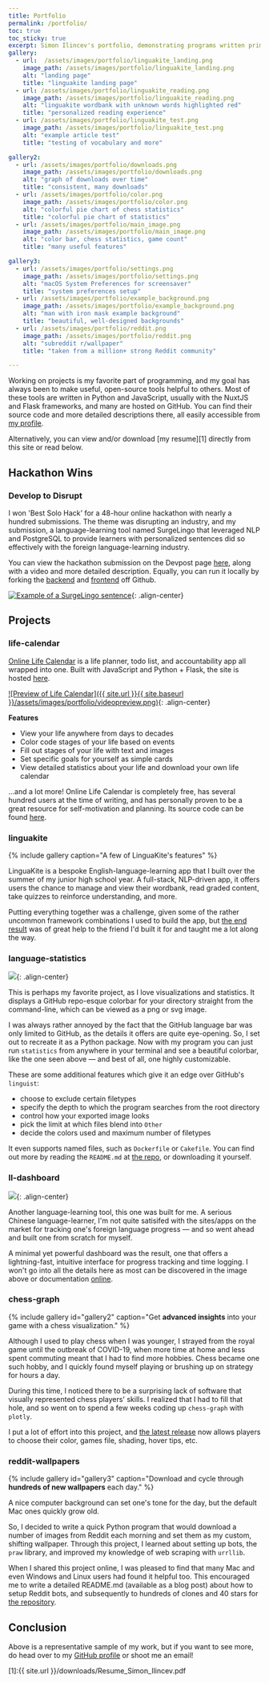 ```yaml
---
title: Portfolio
permalink: /portfolio/
toc: true
toc_sticky: true
excerpt: Simon Ilincev's portfolio, demonstrating programs written primarily in Python and available on GitHub.
gallery:
  - url:  /assets/images/portfolio/linguakite_landing.png
    image_path: /assets/images/portfolio/linguakite_landing.png
    alt: "landing page"
    title: "linguakite landing page"
  - url: /assets/images/portfolio/linguakite_reading.png
    image_path: /assets/images/portfolio/linguakite_reading.png
    alt: "linguakite wordbank with unknown words highlighted red"
    title: "personalized reading experience"
  - url: /assets/images/portfolio/linguakite_test.png
    image_path: /assets/images/portfolio/linguakite_test.png
    alt: "example article test"
    title: "testing of vocabulary and more"

gallery2:
  - url: /assets/images/portfolio/downloads.png
    image_path: /assets/images/portfolio/downloads.png
    alt: "graph of downloads over time"
    title: "consistent, many downloads"
  - url: /assets/images/portfolio/color.png
    image_path: /assets/images/portfolio/color.png
    alt: "colorful pie chart of chess statistics"
    title: "colorful pie chart of statistics"
  - url: /assets/images/portfolio/main_image.png
    image_path: /assets/images/portfolio/main_image.png
    alt: "color bar, chess statistics, game count"
    title: "many useful features"

gallery3:
  - url: /assets/images/portfolio/settings.png
    image_path: /assets/images/portfolio/settings.png
    alt: "macOS System Preferences for screensaver"
    title: "system preferences setup"
  - url: /assets/images/portfolio/example_background.png
    image_path: /assets/images/portfolio/example_background.png
    alt: "man with iron mask example background"
    title: "beautiful, well-designed backgrounds"
  - url: /assets/images/portfolio/reddit.png
    image_path: /assets/images/portfolio/reddit.png
    alt: "subreddit r/wallpaper"
    title: "taken from a million+ strong Reddit community"

---
```


Working on projects is my favorite part of programming, and my goal has always been to make useful, open-source tools helpful to others. Most of these tools are written in Python and JavaScript, usually with the NuxtJS and Flask frameworks, and many are hosted on GitHub. You can find their source code and more detailed descriptions there, all easily accessible from [my profile](https://github.com/Destaq).

Alternatively, you can view and/or download [my resume][1] directly from this site or read below.

## Hackathon Wins
### Develop to Disrupt
I won 'Best Solo Hack' for a 48-hour online hackathon with nearly a hundred submissions. The theme was disrupting an industry, and my submission, a language-learning tool named SurgeLingo that leveraged NLP and PostgreSQL to provide learners with personalized sentences did so effectively with the foreign language-learning industry.

You can view the hackathon submission on the Devpost page [here](https://devpost.com/software/surgelingo), along with a video and more detailed description. Equally, you can run it locally by forking the [backend](https://github.com/Destaq/surgelingo-backend) and [frontend](https://github.com/Destaq/surgelingo-backend) off Github.

[![Example of a SurgeLingo sentence](https://res.cloudinary.com/devpost/image/fetch/s--XyRz8T_9--/c_limit,f_auto,fl_lossy,q_auto:eco,w_900/https://raw.githubusercontent.com/Destaq/surgelingo-backend/main/static/surgelingo_example.png)](https://res.cloudinary.com/devpost/image/fetch/s--XyRz8T_9--/c_limit,f_auto,fl_lossy,q_auto:eco,w_900/https://raw.githubusercontent.com/Destaq/surgelingo-backend/main/static/surgelingo_example.png){: .align-center}
## Projects
### life-calendar
[Online Life Calendar](https://www.onlinelifecalendar.com) is a life planner, todo list, and accountability app all wrapped into one. Built with JavaScript and Python + Flask, the site is hosted [here](http://onlinelifecalendar.herokuapp.com/).

[![Preview of Life Calendar]({{ site.url }}{{ site.baseurl }}/assets/images/portfolio/videopreview.png)](/assets/images/portfolio/videopreview.png){: .align-center}

**Features**
- View your life anywhere from days to decades
- Color code stages of your life based on events
- Fill out stages of your life with text and images
- Set specific goals for yourself as simple cards
- View detailed statistics about your life and download your own life calendar

...and a lot more! Online Life Calendar is completely free, has several hundred users at the time of writing, and has personally proven to be a great resource for self-motivation and planning. Its source code can be found [here](https://www.github.com/Destaq/life-calendar).

### linguakite
{% include gallery caption="A few of LinguaKite's features" %}

LinguaKite is a bespoke English-language-learning app that I built over the summer of my junior high school year. A full-stack, NLP-driven app, it offers users the chance to manage and view their wordbank, read graded content, take quizzes to reinforce understanding, and more.

Putting everything together was a challenge, given some of the rather uncommon framework combinations I used to build the app, but [the end result](https://www.github.com/Destaq/linguakite) was of great help to the friend I'd built it for and taught me a lot along the way.

### language-statistics
[![](https://raw.githubusercontent.com/Destaq/language-statistics/master/screenshots/output.svg)](/assets/images/portfolio/clickablesvg.png){: .align-center}

This is perhaps my favorite project, as I love visualizations and statistics. It displays a GitHub repo-esque colorbar for your directory straight from the command-line, which can be viewed as a png or svg image.

I was always rather annoyed by the fact that the GitHub language bar was only limited to GitHub, as the details it offers are quite eye-opening. So, I set out to recreate it as a Python package. Now with my program you can just run `statistics` from anywhere in your terminal and see a beautiful colorbar, like the one seen above — and best of all, one highly customizable.

These are some additional features which give it an edge over GitHub's `linguist`:
- choose to exclude certain filetypes
- specify the depth to which the program searches from the root directory
- control how your exported image looks
- pick the limit at which files blend into `Other`
- decide the colors used and maximum number of filetypes

It even supports named files, such as `Dockerfile` or `Cakefile`. You can find out more by reading the `README.md` at [the repo](https://github.com/Destaq/language-statistics), or downloading it yourself.

### ll-dashboard
[![](https://github.com/Destaq/ll-dashboard/raw/main/images/whole.png)](https://github.com/Destaq/ll-dashboard/raw/main/images/whole.png){: .align-center}

Another language-learning tool, this one was built for me. A serious Chinese language-learner, I'm not quite satisifed with the sites/apps on the market for tracking one's foreign language progress — and so went ahead and built one from scratch for myself.

A minimal yet powerful dashboard was the result, one that offers a lightning-fast, intuitive interface for progress tracking and time logging. I won't go into all the details here as most can be discovered in the image above or documentation [online](https://github.com/Destaq/ll-dashboard).

### chess-graph
{% include gallery id="gallery2" caption="Get **advanced insights** into your game with a chess visualization." %}

Although I used to play chess when I was younger, I strayed from the royal game until the outbreak of COVID-19, when more time at home and less spent commuting meant that I had to find more hobbies. Chess became one such hobby, and I quickly found myself playing or brushing up on strategy for hours a day.

During this time, I noticed there to be a surprising lack of software that visually represented chess players' skills. I realized that I had to fill that hole, and so went on to spend a few weeks coding up `chess-graph` with `plotly`.

I put a lot of effort into this project, and [the latest release](https://github.com/Destaq/chess_graph) now allows players to choose their color, games file, shading, hover tips, etc.

### reddit-wallpapers
{% include gallery id="gallery3" caption="Download and cycle through **hundreds of new wallpapers** each day." %}

A nice computer background can set one's tone for the day, but the default Mac ones quickly grow old.

So, I decided to write a quick Python program that would download a number of images from Reddit each morning and set them as my custom, shifting wallpaper. Through this project, I learned about setting up bots, the `praw` library, and improved my knowledge of web scraping with `urrllib`.

When I shared this project online, I was pleased to find that many Mac and even Windows and Linux users had found it helpful too. This encouraged me to write a detailed README.md (available as a blog post) about how to setup Reddit bots, and subsequently to hundreds of clones and 40 stars for [the repository](https://github.com/Destaq/reddit-wallpapers).

## Conclusion
Above is a representative sample of my work, but if you want to see more, do head over to my [GitHub profile](https://www.github.com/Destaq) or shoot me an email!

[1]:{{ site.url }}/downloads/Resume_Simon_Ilincev.pdf
